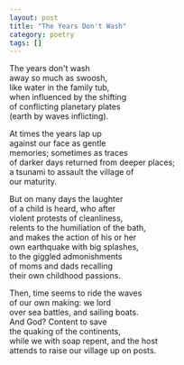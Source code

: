 ```yaml
---
layout: post
title: "The Years Don't Wash"
category: poetry
tags: []
---
```


The years don't wash  
away so much as swoosh,  
like water in the family tub,  
when influenced by the shifting  
of conflicting planetary plates  
(earth by waves inflicting).  

At times the years lap up  
against our face as gentle  
memories; sometimes as traces  
of darker days returned from deeper places;  
a tsunami to assault the village of  
our maturity.  

But on many days the laughter  
of a child is heard, who after  
violent protests of cleanliness,  
relents to the humiliation of the bath,  
and makes the action of his or her  
own earthquake with big splashes,  
to the giggled admonishments  
of moms and dads recalling  
their own childhood passions.  

Then, time seems to ride the waves  
of our own making: we lord  
over sea battles, and sailing boats.  
And God? Content to save  
the quaking of the continents,  
while we with soap repent, and the host  
attends to raise our village up on posts.  

